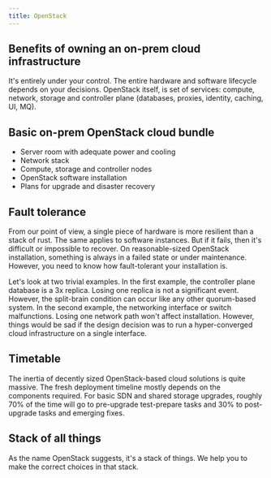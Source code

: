 ```yaml
---
title: OpenStack 
---
```

## Benefits of owning an on-prem cloud infrastructure
It's entirely under your control. The entire hardware and software lifecycle depends on your decisions.
OpenStack itself, is set of services: compute, network, storage and controller plane (databases, proxies, identity, caching, UI, MQ).

## Basic on-prem OpenStack cloud bundle
* Server room with adequate power and cooling  
* Network stack  
* Compute, storage and controller nodes  
* OpenStack software installation  
* Plans for upgrade and disaster recovery  

## Fault tolerance
From our point of view, a single piece of hardware is more resilient than a stack of rust. The same applies to software instances. But if it fails, then it's difficult or impossible to recover. On reasonable-sized OpenStack installation, something is always in a failed state or under maintenance. However, you need to know how fault-tolerant your installation is.  

Let's look at two trivial examples. In the first example, the controller plane database is a 3x replica. Losing one replica is not a significant event. However, the split-brain condition can occur like any other quorum-based system. In the second example, the networking interface or switch malfunctions. Losing one network path won't affect installation. However, things would be sad if the design decision was to run a hyper-converged cloud infrastructure on a single interface.

## Timetable
The inertia of decently sized OpenStack-based cloud solutions is quite massive. The fresh deployment timeline mostly depends on the components required. For basic SDN and shared storage upgrades, roughly 70% of the time will go to pre-upgrade test-prepare tasks and 30% to post-upgrade tasks and emerging fixes.   

## Stack of all things
As the name OpenStack suggests, it's a stack of things. We help you to make the correct choices in that stack.  




